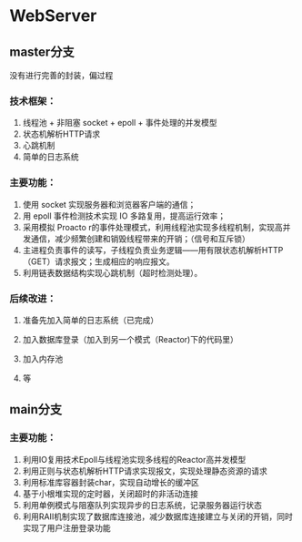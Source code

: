 # WebServer

## master分支
没有进行完善的封装，偏过程
### 技术框架：

1. 线程池 + 非阻塞 socket + epoll + 事件处理的并发模型
2. 状态机解析HTTP请求
3. 心跳机制
4. 简单的日志系统

### 主要功能：

1. 使用 socket 实现服务器和浏览器客户端的通信；
2. 用 epoll 事件检测技术实现 IO 多路复用，提高运行效率；
3. 采用模拟 Proacto r的事件处理模式，利用线程池实现多线程机制，实现高并发通信，减少频繁创建和销毁线程带来的开销；（信号和互斥锁）
4. 主进程负责事件的读写，子线程负责业务逻辑——用有限状态机解析HTTP（GET）请求报文；生成相应的响应报文。
5. 利用链表数据结构实现心跳机制（超时检测处理）。

### 后续改进：

1. 准备先加入简单的日志系统（已完成）

2. 加入数据库登录（加入到另一个模式（Reactor)下的代码里）

3. 加入内存池

4. 等

## main分支

   ### 主要功能：

1. 利用IO复用技术Epoll与线程池实现多线程的Reactor高并发模型
2. 利用正则与状态机解析HTTP请求实现报文，实现处理静态资源的请求 
3. 利用标准库容器封装char，实现自动增长的缓冲区
4. 基于小根堆实现的定时器，关闭超时的非活动连接 
5. 利用单例模式与阻塞队列实现异步的日志系统，记录服务器运行状态
6. 利用RAII机制实现了数据库连接池，减少数据库连接建立与关闭的开销，同时实现了用户注册登录功能







